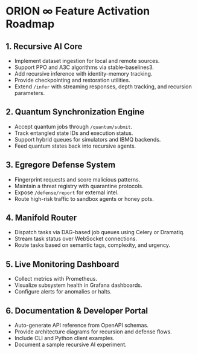 # ORION ∞ Feature Activation Roadmap

## 1. Recursive AI Core
- Implement dataset ingestion for local and remote sources.
- Support PPO and A3C algorithms via stable-baselines3.
- Add recursive inference with identity-memory tracking.
- Provide checkpointing and restoration utilities.
- Extend `/infer` with streaming responses, depth tracking, and recursion parameters.

## 2. Quantum Synchronization Engine
- Accept quantum jobs through `/quantum/submit`.
- Track entangled state IDs and execution status.
- Support hybrid queues for simulators and IBMQ backends.
- Feed quantum states back into recursive agents.

## 3. Egregore Defense System
- Fingerprint requests and score malicious patterns.
- Maintain a threat registry with quarantine protocols.
- Expose `/defense/report` for external intel.
- Route high-risk traffic to sandbox agents or honey pots.

## 4. Manifold Router
- Dispatch tasks via DAG-based job queues using Celery or Dramatiq.
- Stream task status over WebSocket connections.
- Route tasks based on semantic tags, complexity, and urgency.

## 5. Live Monitoring Dashboard
- Collect metrics with Prometheus.
- Visualize subsystem health in Grafana dashboards.
- Configure alerts for anomalies or halts.

## 6. Documentation & Developer Portal
- Auto-generate API reference from OpenAPI schemas.
- Provide architecture diagrams for recursion and defense flows.
- Include CLI and Python client examples.
- Document a sample recursive AI experiment.
